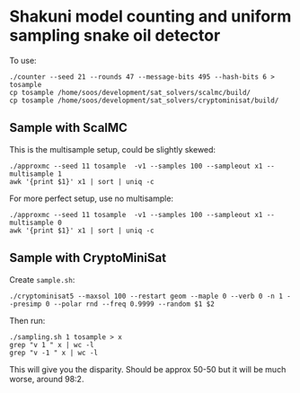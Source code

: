 Shakuni model counting and uniform sampling snake oil detector
===========================================

To use:

```
./counter --seed 21 --rounds 47 --message-bits 495 --hash-bits 6 > tosample
cp tosample /home/soos/development/sat_solvers/scalmc/build/
cp tosample /home/soos/development/sat_solvers/cryptominisat/build/
```

Sample with ScalMC
-----

This is the multisample setup, could be slightly skewed:
```
./approxmc --seed 11 tosample  -v1 --samples 100 --sampleout x1 --multisample 1
awk '{print $1}' x1 | sort | uniq -c
```

For more perfect setup, use no multisample:
```
./approxmc --seed 11 tosample  -v1 --samples 100 --sampleout x1 --multisample 0
awk '{print $1}' x1 | sort | uniq -c
```


Sample with CryptoMiniSat
-----

Create `sample.sh`:
```
./cryptominisat5 --maxsol 100 --restart geom --maple 0 --verb 0 -n 1 --presimp 0 --polar rnd --freq 0.9999 --random $1 $2
```

Then run:

```
./sampling.sh 1 tosample > x
grep "v 1 " x | wc -l
grep "v -1 " x | wc -l
```

This will give you the disparity. Should be approx 50-50 but it will be much worse, around 98:2.
